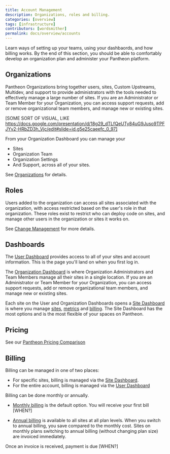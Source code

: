 ```yaml
---
title: Account Management
description: Organizations, roles and billing.
categories: [overview]
tags: [infrastructure]
contributors: [wordsmither]
permalink: docs/overview/accounts
---
```


Learn ways of setting up your teams, using your dashbaords, and how billing works.  By the end of this section, you should be able to comfortably develop an organization plan and administer your Pantheon platform. 

## Organizations

Pantheon Organizations bring together users, sites, Custom Upstreams, Multidev, and support to provide administrators with the tools needed to effectively manage a large number of sites. If you are an Administrator or Team Member for your Organization, you can access support requests, add or remove organizational team members, and manage new or existing sites.

[SOME SORT OF VISUAL, LIKE https://docs.google.com/presentation/d/18g29_dTLfQeUTy84uG9Juso9TPFJYv2-HRbZD3h_Vjc/edit#slide=id.g5e25caeefc_0_97]

From your Organization Dashboard you can manage your
- Sites
- Organization Team
- Organization Settings
- And Support, across all of your sites.


See [Organizations](/organizations) for details. 

## Roles

Users added to the organization can access all sites associated with the organization, with access restricted based on the user's role in that organization. These roles exist to restrict who can deploy code on sites, and manage other users in the organization or sites it works on.

See [Change Management](/change-management) for more details.

## Dashboards

The [User Dashboard](/user-dashboard) provides access to all of your sites and account information. This is the page you'll land on when you first log in.

The [Organization Dashboard](/organization-dashboard) is where Organization Administrators and Team Members manage all their sites in a single location. If you are an Administrator or Team Member for your Organization, you can access support requests, add or remove organizational team members, and manage new or existing sites.

Each site on the User and Organization Dashboards opens a [Site Dashboard](/site-plan) is where you manage [sites](/site-plan/), [metrics](/metrics/) and [billing](/site-billing/). The Site Dashboard has the most options and is the most flexible of your spaces on Pantheon. 

## Pricing

See our [Pantheon Pricing Comparison](https://pantheon.io/pricing-comparison)

## Billing

Billing can be managed in one of two places:

- For specific sites, billing is managed via the [Site Dashboard](/site-billing).
- For the entire account, billing is managed via the [User Dashboard](/account-billing)

Billing can be done monthly or annually.

- [Monthly billing](/guides/new-dashboard/workspace-billing/subscriptions) is the default option.  You will receive your first bill [WHEN?]
  
- [Annual billing](/annual-billing) is available to all sites at all plan levels. When you switch to annual billing, you save compared to the monthly cost. Sites on monthly plans switching to annual billing (without changing plan size) are invoiced immediately.


Once an invoice is received, payment is due [WHEN?]
